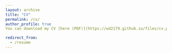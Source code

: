 ```yaml
---
layout: archive
title: "CV"
permalink: /cv/
author_profile: true
You can download my CV [here (PDF)](https://wd2179.github.io/files/cv.pdf)

redirect_from:
  - /resume
---
```


